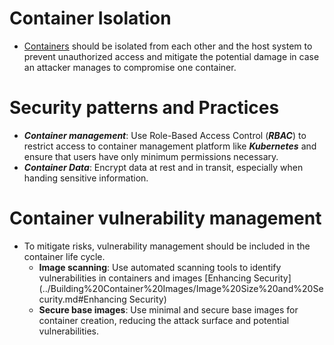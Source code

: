 # Container Isolation
- [Containers](../Introduction/What%20are%20containers?.md#Definition) should be isolated from each other and the host system to prevent unauthorized access and mitigate the potential damage in case an attacker manages to compromise one container.
# Security patterns and Practices
- ***Container management***: Use Role-Based Access Control (***RBAC***) to restrict access to container management platform like ***Kubernetes*** and ensure that users have only minimum permissions necessary.
- ***Container Data***: Encrypt data at rest and in transit, especially when handing sensitive information.
# Container vulnerability management
- To mitigate risks, vulnerability management should be included in the container life cycle.
	- **Image scanning**: Use automated scanning tools to identify vulnerabilities in containers and images [Enhancing Security](../Building%20Container%20Images/Image%20Size%20and%20Security.md#Enhancing Security)
	- **Secure base images**: Use minimal and secure base images for container creation, reducing the attack surface and potential vulnerabilities.